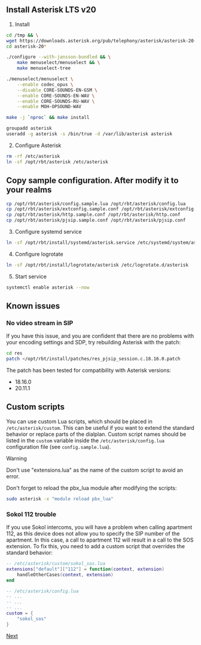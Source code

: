 ## Install Asterisk LTS v20

1. Install

```bash
cd /tmp && \
wget https://downloads.asterisk.org/pub/telephony/asterisk/asterisk-20-current.tar.gz -O - | gzip -dc | tar -xvf - && \
cd asterisk-20*
```

```bash
./configure --with-jansson-bundled && \
    make menuselect/menuselect && \
    make menuselect-tree
```

```bash
./menuselect/menuselect \
    --enable codec_opus \
    --disable CORE-SOUNDS-EN-GSM \
    --enable CORE-SOUNDS-EN-WAV \
    --enable CORE-SOUNDS-RU-WAV \
    --enable MOH-OPSOUND-WAV
```

```bash
make -j `nproc` && make install
```

```bash
groupadd asterisk
useradd -g asterisk -s /bin/true -d /var/lib/asterisk asterisk
```

2. Configure Asterisk

```bash
rm -rf /etc/asterisk
ln -sf /opt/rbt/asterisk /etc/asterisk
```

## Copy sample configuration. After modify it to your realms

```bash
cp /opt/rbt/asterisk/config.sample.lua /opt/rbt/asterisk/config.lua
cp /opt/rbt/asterisk/extconfig.sample.conf /opt/rbt/asterisk/extconfig.conf
cp /opt/rbt/asterisk/http.sample.conf /opt/rbt/asterisk/http.conf
cp /opt/rbt/asterisk/pjsip.sample.conf /opt/rbt/asterisk/pjsip.conf
```

3. Configure systemd service

```bash
ln -sf /opt/rbt/install/systemd/asterisk.service /etc/systemd/system/asterisk.service
```

4. Configure logrotate

```bash
ln -sf /opt/rbt/install/logrotate/asterisk /etc/logrotate.d/asterisk
```

5. Start service

```bash
systemctl enable asterisk --now
```

## Known issues

### No video stream in SIP

If you have this issue, and you are confident that there are no problems with your encoding settings and SDP, try
rebuilding Asterisk with the patch:

```bash
cd res
patch </opt/rbt/install/patches/res_pjsip_session.c.18.16.0.patch
```

The patch has been tested for compatibility with Asterisk versions:

* 18.16.0
* 20.11.1

## Custom scripts

You can use custom Lua scripts, which should be placed in `/etc/asterisk/custom`. This can be useful if you want to
extend the standard behavior or replace parts of the dialplan. Custom script names should be listed in the `custom`
variable inside the `/etc/asterisk/config.lua` configuration file (see `config.sample.lua`).

> [!WARNING]
> Don't use "extensions.lua" as the name of the custom script to avoid an error.

Don't forget to reload the pbx_lua module after modifying the scripts:

```bash
sudo asterisk -x "module reload pbx_lua"
```

### Sokol 112 trouble

If you use Sokol intercoms, you will have a problem when calling apartment 112, as this device does not allow you to
specify the SIP number of the apartment. In this case, a call to apartment 112 will result in a call to the SOS
extension. To fix this, you need to add a custom script that overrides the standard behavior:

```lua
-- /etc/asterisk/custom/sokol_sos.lua
extensions["default"]["112"] = function(context, extension)
    handleOtherCases(context, extension)
end
```

```lua
-- /etc/asterisk/config.lua
-- ...
-- ...
-- ...
custom = {
    "sokol_sos"
}
```

[Next](11.event.md)
